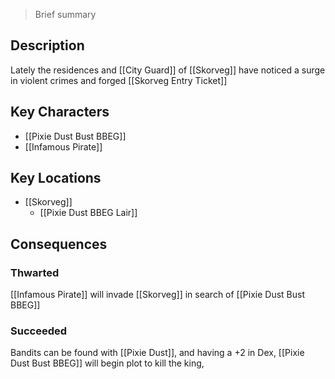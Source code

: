 > Brief summary
## Description
Lately the residences and [[City Guard]] of [[Skorveg]] have noticed a surge in violent crimes and forged [[Skorveg Entry Ticket]]
## Key Characters
- [[Pixie Dust Bust BBEG]]
- [[Infamous Pirate]]
## Key Locations
- [[Skorveg]]
	- [[Pixie Dust BBEG Lair]]
## Consequences
### Thwarted
[[Infamous Pirate]] will invade [[Skorveg]] in search of [[Pixie Dust Bust BBEG]]
### Succeeded
Bandits can be found with [[Pixie Dust]], and having a +2 in Dex, [[Pixie Dust Bust BBEG]] will begin plot to kill the king,